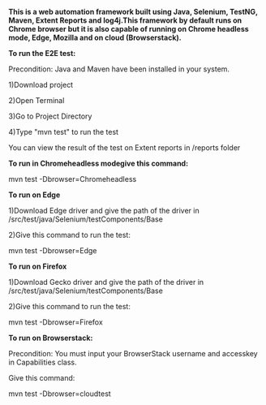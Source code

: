 **This is a web automation framework built using Java, Selenium, TestNG, Maven, Extent Reports and log4j.This framework by default runs on Chrome browser but it is also capable of running on Chrome headless mode, Edge, Mozilla and on cloud (Browserstack).**


**To run the E2E test:**

Precondition: Java and Maven have been installed in your system.

1)Download project

2)Open Terminal

3)Go to Project Directory

4)Type "mvn test" to run the test

You can view the result of the test on Extent reports in /reports folder

**To run in Chromeheadless modegive this command:**

mvn test -Dbrowser=Chromeheadless

**To run on Edge**

1)Download Edge driver and give the path of the driver in /src/test/java/Selenium/testComponents/Base

2)Give this command to run the test:

mvn test -Dbrowser=Edge

**To run on Firefox**

1)Download Gecko driver and give the path of the driver in /src/test/java/Selenium/testComponents/Base

2)Give this command to run the test:

mvn test -Dbrowser=Firefox

**To run on Browserstack:**

Precondition: You must input your BrowserStack username and accesskey in Capabilities class.

Give this command:

mvn test -Dbrowser=cloudtest




